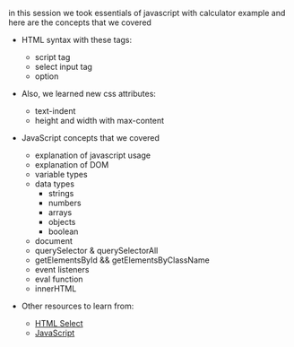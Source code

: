 in this session we took essentials of javascript with calculator example and here are the concepts that we covered
- HTML syntax with these tags:
    - script tag
    - select input tag
    - option

- Also, we learned new css attributes:
  - text-indent
  - height and width with max-content
- JavaScript concepts that we covered
  - explanation of javascript usage
  - explanation of DOM
  - variable types
  - data types
    - strings
    - numbers
    - arrays
    - objects
    - boolean
  - document
  - querySelector & querySelectorAll
  - getElementsById && getElementsByClassName
  - event listeners
  - eval function
  - innerHTML

- Other resources to learn from:
    - [HTML Select](https://www.w3schools.com/tags/tag_select.asp)
    - [JavaScript](https://www.w3schools.com/css/default.asp)